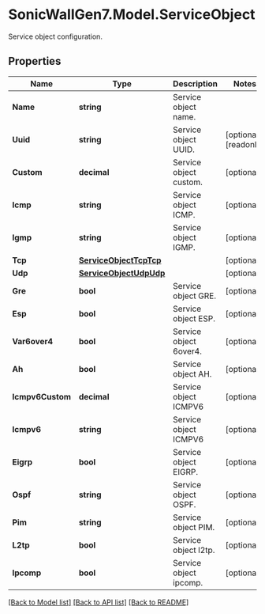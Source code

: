 # SonicWallGen7.Model.ServiceObject
Service object configuration.

## Properties

Name | Type | Description | Notes
------------ | ------------- | ------------- | -------------
**Name** | **string** | Service object name. | 
**Uuid** | **string** | Service object UUID. | [optional] [readonly] 
**Custom** | **decimal** | Service object custom. | [optional] 
**Icmp** | **string** | Service object ICMP. | [optional] 
**Igmp** | **string** | Service object IGMP. | [optional] 
**Tcp** | [**ServiceObjectTcpTcp**](ServiceObjectTcpTcp.md) |  | [optional] 
**Udp** | [**ServiceObjectUdpUdp**](ServiceObjectUdpUdp.md) |  | [optional] 
**Gre** | **bool** | Service object GRE. | [optional] 
**Esp** | **bool** | Service object ESP. | [optional] 
**Var6over4** | **bool** | Service object 6over4. | [optional] 
**Ah** | **bool** | Service object AH. | [optional] 
**Icmpv6Custom** | **decimal** | Service object ICMPV6 | [optional] 
**Icmpv6** | **string** | Service object ICMPV6 | [optional] 
**Eigrp** | **bool** | Service object EIGRP. | [optional] 
**Ospf** | **string** | Service object OSPF. | [optional] 
**Pim** | **string** | Service object PIM. | [optional] 
**L2tp** | **bool** | Service object l2tp. | [optional] 
**Ipcomp** | **bool** | Service object ipcomp. | [optional] 

[[Back to Model list]](../README.md#documentation-for-models) [[Back to API list]](../README.md#documentation-for-api-endpoints) [[Back to README]](../README.md)


